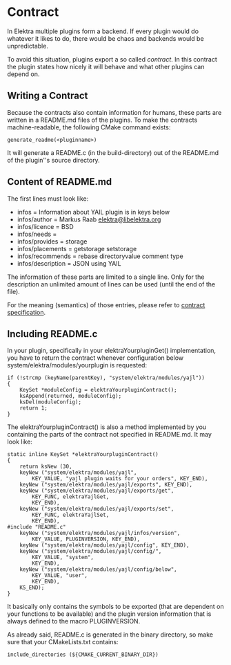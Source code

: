 # Contract #

In Elektra multiple plugins form a backend. If every plugin would do
whatever it likes to do, there would be chaos and backends would be
unpredictable.

To avoid this situation, plugins export a so called *contract*. In this
contract the plugin states how nicely it will behave and what other
plugins can depend on.

## Writing a Contract ##

Because the contracts also contain information for humans, these parts
are written in a README.md files of the plugins. To make the contracts
machine-readable, the following CMake command exists:

	generate_readme(<pluginname>)

It will generate a README.c (in the build-directory) out of the
README.md of the plugin''s source directory.


## Content of README.md ##

The first lines must look like:

- infos = Information about YAIL plugin is in keys below
- infos/author = Markus Raab <elektra@libelektra.org>
- infos/licence = BSD
- infos/needs =
- infos/provides = storage
- infos/placements = getstorage setstorage
- infos/recommends = rebase directoryvalue comment type
- infos/description = JSON using YAIL

The information of these parts are limited to a single line.
Only for the description an unlimited amount of lines can be used (until
the end of the file).

For the meaning (semantics) of those entries, please refer to [contract
specification](/doc/CONTRACT.ini).

## Including README.c ##

In your plugin, specifically in your elektraYourpluginGet()
implementation, you have to return the contract whenever configuration
below system/elektra/modules/yourplugin is requested:

	if (!strcmp (keyName(parentKey), "system/elektra/modules/yajl"))
	{
		KeySet *moduleConfig = elektraYourpluginContract();
		ksAppend(returned, moduleConfig);
		ksDel(moduleConfig);
		return 1;
	}

The elektraYourpluginContract() is also a method implemented by you
containing the parts of the contract not specified in README.md.
It may look like:

	static inline KeySet *elektraYourpluginContract()
	{
		return ksNew (30,
		keyNew ("system/elektra/modules/yajl",
			KEY_VALUE, "yajl plugin waits for your orders", KEY_END),
		keyNew ("system/elektra/modules/yajl/exports", KEY_END),
		keyNew ("system/elektra/modules/yajl/exports/get",
			KEY_FUNC, elektraYajlGet,
			KEY_END),
		keyNew ("system/elektra/modules/yajl/exports/set",
			KEY_FUNC, elektraYajlSet,
			KEY_END),
	#include "README.c"
		keyNew ("system/elektra/modules/yajl/infos/version",
			KEY_VALUE, PLUGINVERSION, KEY_END),
		keyNew ("system/elektra/modules/yajl/config", KEY_END),
		keyNew ("system/elektra/modules/yajl/config/",
			KEY_VALUE, "system",
			KEY_END),
		keyNew ("system/elektra/modules/yajl/config/below",
			KEY_VALUE, "user",
			KEY_END),
		KS_END);
	}

It basically only contains the symbols to be exported (that are
dependent on your functions to be available) and the plugin version
information that is always defined to the macro PLUGINVERSION.

As already said, README.c is generated in the binary directory,
so make sure that your CMakeLists.txt contains:

	include_directories (${CMAKE_CURRENT_BINARY_DIR})
